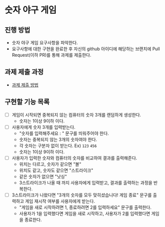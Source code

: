 # 숫자 야구 게임

## 진행 방법

* 숫자 야구 게임 요구사항을 파악한다.
* 요구사항에 대한 구현을 완료한 후 자신의 github 아이디에 해당하는 브랜치에 Pull Request(이하 PR)를 통해 과제를 제출한다.

## 과제 제출 과정

* [과제 제출 방법](https://github.com/next-step/nextstep-docs/tree/master/ent-precourse)

## 구현할 기능 목록

- [ ] 게임이 시작되면 중복되지 않는 컴퓨터의 숫자 3개를 랜덤하게 생성한다.
    - 숫자는 1이상 9이하 이다.
- [ ] 사용자에게 숫자 3개를 입력받는다.
    - "숫자를 입력해주세요 : " 문구를 띄워주어야 한다.
    - 숫자는 중복되지 않는 3개의 숫자여야 한다.
    - 각 숫자는 구분자 없이 받는다. Ex) `123` `456`
    - 숫자는 1이상 9이하 이다.
- [ ] 사용자가 입력한 숫자와 컴퓨터의 숫자를 비교하여 결과를 출력해준다.
    - 위치는 다르고, 숫자가 같으면 "볼"
    - 위치도 같고, 숫자도 같으면 "스트라이크"
    - 같은 숫자가 없으면 "낫싱"
    - 3스트라이크가 나올 때 까지 사용자에게 입력받고, 결과를 출력하는 과정을 반복한다.
- [ ] 3스트라이크가 나왔다면 "3개의 숫자를 모두 맞히셨습니다! 게임 종료" 문구를 출력하고 게임 재시작 여부를 사용자에게 받는다.
    - "게임을 새로 시작하려면 1, 종료하려면 2를 입력하세요" 문구를 출력한다.
    - 사용자가 1을 입력했다면 게임을 새로 시작하고, 사용자가 2를 입력했다면 게임을 종료한다.
